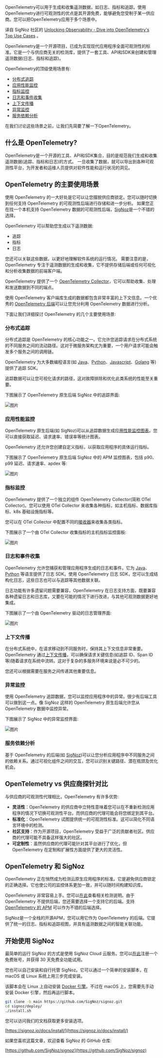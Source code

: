 <!-- 
# 揭谜可观测性 — 深入了解 OpenTelemetry 的顶级使用场景
https://d33wubrfki0l68.cloudfront.net/77d39e94a86d3b28084a4e68d30db0b14c30b7d2/a7edc/assets/images/otel-use-cases-cover-e4d9a90731a102e14d243e2af7a7c259.webp 

-->

OpenTelemetry可以用于生成和收集遥测数据，如日志、指标和追踪。使用OpenTelemetry进行可观测性的优点是其开源免费，能够避免您受制于某一供应商。您可以把OpenTelemetry应用于多个场景中。

译自 SigNoz 社区的 [Unlocking Observability - Dive into OpenTelemetry's Top Use Cases](https://signoz.io/blog/opentelemetry-use-cases) 。

OpenTelemetry是一个开源项目，已成为实现现代应用程序全面可观测性的标准。它是一个与供应商无关的检测库，提供了一套工具、API和SDK来创建和管理遥测数据(日志、指标和追踪)。

OpenTelemetry的顶级使用场景有:

- [分布式追踪](https://signoz.io/blog/opentelemetry-use-cases#distributed-tracing)
- [应用性能监控](https://signoz.io/blog/opentelemetry-use-cases#application-performance-monitoring)
- [指标监控](https://signoz.io/blog/opentelemetry-use-cases#metrics-monitoring)
- [日志和事件收集](https://signoz.io/blog/opentelemetry-use-cases#logging-and-event-collection)
- [上下文传播](https://signoz.io/blog/opentelemetry-use-cases#context-propagation)
- [异常监控](https://signoz.io/blog/opentelemetry-use-cases#exceptions-monitoring)
- [服务依赖分析](https://signoz.io/blog/opentelemetry-use-cases#service-dependency-analysis)

在我们讨论这些场景之前，让我们先简要了解一下OpenTelemetry。

## 什么是 OpenTelemetry?

OpenTelemetry是一个开源的工具、API和SDK集合，目的是规范我们生成和收集遥测数据(追踪、指标和日志)的方式。 一旦收集了数据，就可以导出到各种可观测性平台，为开发者和运维人员提供对软件性能和运行状况的洞见。

## OpenTelemetry 的主要使用场景

使用 OpenTelemetry 的一大好处是它可以让您摆脱供应商锁定。您可以随时切换到任何支持 OpenTelemetry 的可观测性后端进行存储和进一步分析。 如果您正在找一个本机支持 OpenTelemetry 数据的可观测性后端，[SigNoz](https://signoz.io/)是一个不错的选择。

OpenTelemetry 可以帮助您生成以下遥测数据:

- 追踪
- 指标
- 日志

您还可以关联这些数据，以更好地理解软件系统的运行情况。 需要注意的是，OpenTelemetry 专注于遥测数据的生成和收集，它不提供存储后端或任何可视化和分析收集数据的前端客户端。

OpenTelemetry 提供了一个 [OpenTelemetry Collector](https://signoz.io/blog/opentelemetry-collector-complete-guide/)，它可以帮助收集、处理和发送数据到不同的端点。

使用 OpenTelemetry 客户端库生成的数据都包含非常丰富的上下文信息。一个优秀的 [OpenTelemetry 后端](https://signoz.io/blog/opentelemetry-backend/)可以让您充分利用 OpenTelemetry 数据进行分析。

下面让我们详细探讨 OpenTelemetry 的几个主要使用场景:

### 分布式追踪

分布式追踪是 OpenTelemetry 的核心功能之一。它允许您追踪请求在分布式系统的不同服务之间的流动路径。这对于微服务架构尤为重要，一个用户请求可能会触发多个服务之间的调用链。

OpenTelemetry 为大多数编程语言(如 [Java](https://signoz.io/docs/instrumentation/java/)、[Python](https://signoz.io/docs/instrumentation/python/)、[Javascript](https://signoz.io/docs/instrumentation/javascript/)、[Golang](https://signoz.io/docs/instrumentation/golang/) 等)提供了追踪 SDK。

追踪数据可以让您可视化请求的路径，这对故障排除和优化此类系统的性能至关重要。

下图展示了 OpenTelemetry 原生后端 SigNoz 中的追踪界面:

![图片](https://d33wubrfki0l68.cloudfront.net/276a05777796f8a328a11d78ae520d9d2d57352d/961b1/img/blog/common/signoz_flamegraphs.webp)

### 应用性能监控

OpenTelemetry 原生后端(如 SigNoz)可以从追踪数据生成应[用性能监控图表](https://signoz.io/docs/userguide/metrics/#what-are-application-metrics)。您可以直接获取延迟、请求速率、错误率等统计图表。

OpenTelemetry 还允许您创建自定义指标，以获取应用程序的具体运行指标。

下图展示了 OpenTelemetry 原生后端 SigNoz 中的 APM 监控图表，包括 p90、p99 延迟、请求速率、apdex 等:

![图片](https://d33wubrfki0l68.cloudfront.net/4eaf566a9eeaa1445460f1f0fe636e471c4add62/ee534/img/blog/common/signoz_charts_application_metrics.webp)

### 指标监控

OpenTelemetry 提供了一个独立的组件 OpenTelemetry Collector(简称 OTel Collector)。您可以使用 OTel Collector 来收集各种指标，如主机指标、数据库指标、k8s 基础设施指标等。

您可以在 OTel Collector 中配置不同的[接收器](https://signoz.io/blog/opentelemetry-collector-complete-guide/#configuring-receivers)来收集各类指标。

下图展示了一个由 OTel Collector 收集指标的主机指标监控面板:

![图片](https://d33wubrfki0l68.cloudfront.net/d9a9bc8892ad75b4ec3e83644e18c2b018e77340/4894b/img/blog/common/signoz-infra-metrics.webp)

### 日志和事件收集

OpenTelemetry 允许您捕获和管理应用程序生成的日志和事件。它为 [Java](https://signoz.io/docs/userguide/collecting_application_logs_otel_sdk_java/)、[Python](https://signoz.io/docs/userguide/collecting_application_logs_otel_sdk_python/) 等语言提供了日志 SDK。使用 OpenTelemetry 日志 SDK，您可以生成结构化日志，这些日志也可以与追踪等其他数据关联。

日志功能有许多遗留问题需要兼容，OpenTelemetry 在日志支持方面，既要兼容各种遗留日志和日志库，又要在可能的情况下进行改进，与其他可观测数据更好地集成。

下图展示了一个由 OpenTelemetry 驱动的日志管理界面:

![图片](https://d33wubrfki0l68.cloudfront.net/b0ac3b3326a12519d1e0bf36ff969de496d37467/70ff5/img/blog/common/signoz_logs_raw_color.webp)

### 上下文传播

在分布式系统中，在请求移动到不同服务时，保持其上下文信息非常重要。OpenTelemetry 通过[上下文传播](https://signoz.io/blog/opentelemetry-context-propagation/)，可以确保请求关键信息(如追踪 ID、Span ID 等)随着请求在系统中流转。这对于复杂的多服务环境来说是必不可少的。

您还可以根据需要在服务之间传递其他重要信息。

### 异常监控

使用 OpenTelemetry 追踪数据，您可以监控应用程序中的异常。很少有后端工具可以做到这一点。像 SigNoz 这样的 OpenTelemetry 原生后端允许您从 OpenTelemetry 数据中监控异常。

下图展示了 SigNoz 中的异常监控界面:

![图片](https://d33wubrfki0l68.cloudfront.net/da9429c9e9271915c923be2d2cccaf249d14a589/3ce57/img/blog/common/signoz_exceptions_monitoring.webp)

### 服务依赖分析

基于 OpenTelemetry 的后端(如 [SigNoz](https://signoz.io/))可以让您分析应用程序中不同服务之间的依赖关系。通过可视化组件之间的交互，您可以识别关键路径、潜在瓶颈及优化机会。

## OpenTelemetry vs 供应商探针对比

与供应商的可观测性代理相比，OpenTelemetry 有许多优势:

- **灵活性**：OpenTelemetry 的供应商中立特性意味着您可以在不重新检测应用程序的情况下切换可观测性平台。而供应商的代理可能会将您绑定到其平台。
- **标准化**：OpenTelemetry 试图提供统一的可观测性标准。这可以简化不同语言环境中的检测。
- **社区支持**：作为开源项目，OpenTelemetry 受益于广泛的贡献者社区。供应商的代理可能不具备这样强大的社区。
- **可定制性**：虽然供应商的代理可能针对其平台进行了优化，但 OpenTelemetry 在定制和扩展性方面提供了更大的灵活性。

## OpenTelemetry 和 SigNoz

OpenTelemetry 正在悄然成为检测云原生应用程序的标准。它是避免供应商锁定的正确选择。它也使公司的监控体系更加一致，并可以随时间构建知识库。

OpenTelemetry 非常容易上手。您可以[在此](https://signoz.io/docs/instrumentation/)查看相关检测说明。由于 OpenTelemetry 不提供后端，您还需要选择一个支持它的后端。支持 [OpenTelemetry 的 APM](https://signoz.io/blog/opentelemetry-apm/) 可以作为不错的后端选择。

SigNoz是一个全栈的开源APM，您可以用它作为 OpenTelemetry 的后端。它提供了统一的日志、指标和追踪视图，并具有遥测数据之间的智能关联功能。

## 开始使用 SigNoz

最简单的运行 SigNoz 的方式是使用 SigNoz Cloud 云服务。您可以[在此](https://signoz.io/teams/)注册一个免费账号，并获得 30 天免费全功能试用。

您也可以自己安装和自行托管 SigNoz。它可以通过一个简单的安装脚本，在 macOS 或 Linux 系统上用三步完成安装。

该脚本会在 Linux 上自动安装 [Docker 引擎](https://docs.docker.com/engine/install/)。不过在 macOS 上，您需要先手动安装 Docker 引擎，然后再运行脚本。

```bash
git clone -b main https://github.com/SigNoz/signoz.git
cd signoz/deploy/
./install.sh
```

您可以访问我们的文档获取更多安装选项。

[https://signoz.io/docs/install/](https://signoz.io/docs/install/)

如果您喜欢这篇文章，欢迎查看 SigNoz 的 GitHub 仓库:

[https://github.com/SigNoz/signoz](https://github.com/SigNoz/signoz)